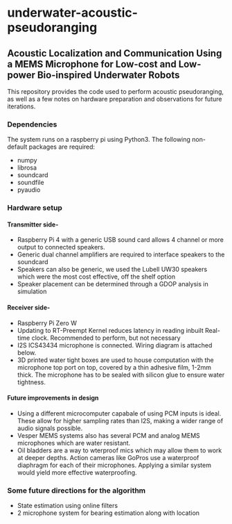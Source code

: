 # underwater-acoustic-pseudoranging

## Acoustic Localization and Communication Using a MEMS Microphone for Low-cost and Low-power Bio-inspired Underwater Robots

This repository provides the code used to perform acoustic pseudoranging, as well as a few notes on hardware preparation and observations for future iterations. 

### Dependencies

The system runs on a raspberry pi using Python3. The following non-default packages are required:
* numpy
* librosa
* soundcard
* soundfile
* pyaudio

### Hardware setup

#### Transmitter side-

* Raspberry Pi 4 with a generic USB sound card allows 4 channel or more output to connected speakers. 
* Generic dual channel amplifiers are required to interface speakers to the soundcard
* Speakers can also be generic, we used the Lubell UW30 speakers which were the most cost effective, off the shelf option
* Speaker placement can be determined through a GDOP analysis in simulation

#### Receiver side-

* Raspberry Pi Zero W 
* Updating to RT-Preempt Kernel reduces latency in reading inbuilt Real-time clock. Recommended to perform, but not necessary 
* I2S ICS43434 microphone is connected. Wiring diagram is attached below. 
* 3D printed water tight boxes are used to house computation with the microphone top port on top, covered by a thin adhesive film, 1-2mm thick. The microphone has to be sealed with silicon glue to ensure water tightness. 


#### Future improvements in design

* Using a different microcomputer capabale of using PCM inputs is ideal. These allow for higher sampling rates than I2S, making a wider range of audio signals possible. 
* Vesper MEMS systems also has several PCM and analog MEMS microphones which are water resistant. 
* Oil bladders are a way to wterproof mics which may allow them to work at deeper depths. Action cameras like GoPros use a waterproof diaphragm for each of their microphones. Applying a similar system would yield more effective waterproofing. 


### Some future directions for the algorithm

* State estimation using online filters
* 2 microphone system for bearing estimation along with location

